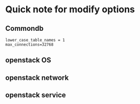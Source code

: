 # Quick note for modify options
## Commondb
```
lower_case_table_names = 1
max_connections=32768
```
## openstack OS
## openstack network
## openstack service
